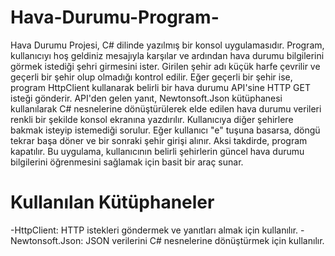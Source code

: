 # Hava-Durumu-Program-
Hava Durumu Projesi, C# dilinde yazılmış bir konsol uygulamasıdır. Program, kullanıcıyı hoş geldiniz mesajıyla karşılar ve ardından hava durumu bilgilerini görmek istediği şehri girmesini ister. Girilen şehir adı küçük harfe çevrilir ve geçerli bir şehir olup olmadığı kontrol edilir. Eğer geçerli bir şehir ise, program HttpClient kullanarak belirli bir hava durumu API'sine HTTP GET isteği gönderir. API'den gelen yanıt, Newtonsoft.Json kütüphanesi kullanılarak C# nesnelerine dönüştürülerek elde edilen hava durumu verileri renkli bir şekilde konsol ekranına yazdırılır. Kullanıcıya diğer şehirlere bakmak isteyip istemediği sorulur. Eğer kullanıcı "e" tuşuna basarsa, döngü tekrar başa döner ve bir sonraki şehir girişi alınır. Aksi takdirde, program kapatılır. Bu uygulama, kullanıcının belirli şehirlerin güncel hava durumu bilgilerini öğrenmesini sağlamak için basit bir araç sunar.

# Kullanılan Kütüphaneler
-HttpClient: HTTP istekleri göndermek ve yanıtları almak için kullanılır.
-Newtonsoft.Json: JSON verilerini C# nesnelerine dönüştürmek için kullanılır.
